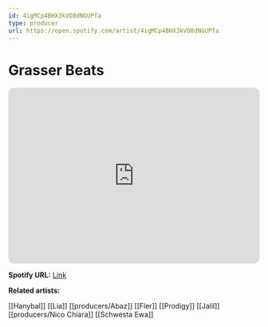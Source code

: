 ```yaml
---
id: 4igMCp4BHX3kVO8dNGUPfa
type: producer
url: https://open.spotify.com/artist/4igMCp4BHX3kVO8dNGUPfa
---
```

# Grasser Beats

<iframe style="border-radius:12px" src="https://open.spotify.com/embed/artist/4igMCp4BHX3kVO8dNGUPfa" width="100%" height="352" frameBorder="0" allowfullscreen="" allow="autoplay; clipboard-write; encrypted-media; fullscreen; picture-in-picture" loading="lazy"></iframe>

**Spotify URL:** [Link](https://open.spotify.com/artist/4igMCp4BHX3kVO8dNGUPfa)

**Related artists:**

[[Hanybal]]
[[Lia]]
[[producers/Abaz]]
[[Fler]]
[[Prodigy]]
[[Jalil]]
[[producers/Nico Chiara]]
[[Schwesta Ewa]]
